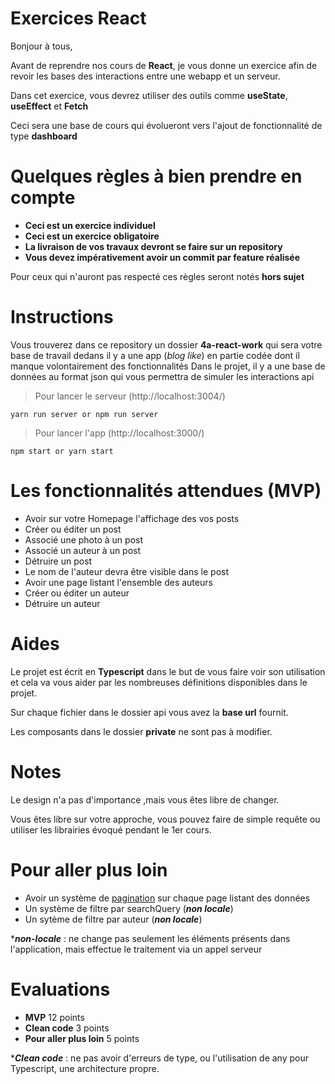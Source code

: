 # Exercices React

Bonjour à tous,

Avant de reprendre nos cours de **React**, je vous donne un exercice afin de revoir les bases des interactions entre une webapp et un serveur.

Dans cet exercice, vous devrez utiliser des outils comme **useState**, **useEffect** et **Fetch**

Ceci sera une base de cours qui évolueront vers l'ajout de fonctionnalité de type **dashboard**

# Quelques règles à bien prendre en compte

- **Ceci est un exercice individuel**
- **Ceci est un exercice obligatoire**
- **La livraison de vos travaux devront se faire sur un repository**
- **Vous devez impérativement avoir un commit par feature réalisée**

Pour ceux qui n'auront pas respecté ces règles seront notés **hors sujet**

# Instructions

Vous trouverez dans ce repository un dossier **4a-react-work** qui sera votre base de travail dedans il y a une app (_blog like_) en partie codée dont il manque volontairement des fonctionnalités
Dans le projet, il y a une base de données au format json qui vous permettra de simuler les interactions api

> Pour lancer le serveur (http://localhost:3004/)

    yarn run server or npm run server

> Pour lancer l'app (http://localhost:3000/)

    npm start or yarn start

# Les fonctionnalités attendues (MVP)

- Avoir sur votre Homepage l'affichage des vos posts
- Créer ou éditer un post
- Associé une photo à un post
- Associé un auteur à un post
- Détruire un post
- Le nom de l'auteur devra être visible dans le post
- Avoir une page listant l'ensemble des auteurs
- Créer ou éditer un auteur
- Détruire un auteur

# Aides

Le projet est écrit en **Typescript** dans le but de vous faire voir son utilisation et cela va vous aider par les nombreuses définitions disponibles dans le projet.

Sur chaque fichier dans le dossier api vous avez la **base url** fournit.

Les composants dans le dossier **private** ne sont pas à modifier.

# Notes

Le design n'a pas d'importance ,mais vous êtes libre de changer.

Vous êtes libre sur votre approche, vous pouvez faire de simple requête ou utiliser les librairies évoqué pendant le 1er cours.

# Pour aller plus loin

- Avoir un système de [pagination](https://bulma.io/documentation/components/pagination/) sur chaque page listant des données
- Un système de filtre par searchQuery (**_non locale_**)
- Un sytème de filtre par auteur (**_non locale_**)

\***_non-locale_** : ne change pas seulement les éléments présents dans l'application, mais effectue le traitement via un appel serveur

# Evaluations

- **MVP** 12 points
- **Clean code** 3 points
- **Pour aller plus loin** 5 points

\***_Clean code_** : ne pas avoir d'erreurs de type, ou l'utilisation de any pour Typescript, une architecture propre.
